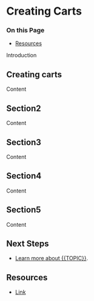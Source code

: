 # Creating Carts

<div class="otp" id="no-index">

### On this Page	
- [Resources](#resources)

</div>

Introduction

## Creating carts
Content

## Section2
Content

## Section3
Content

## Section4
Content

## Section5
Content

## Next Steps
* [Learn more about {{TOPIC}}]().

## Resources
* [Link]() 